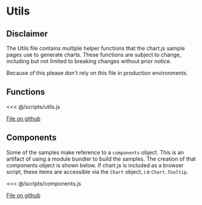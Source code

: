 # Utils

## Disclaimer
The Utils file contains multiple helper functions that the chart.js sample pages use to generate charts.
These functions are subject to change, including but not limited to breaking changes without prior notice.

Because of this please don't rely on this file in production environments.

## Functions

<<< @/scripts/utils.js

[File on github](https://github.com/chartjs/Chart.js/blob/master/docs/scripts/utils.js)

## Components

Some of the samples make reference to a `components` object. This is an artifact of using a module bundler to build the samples. The creation of that components object is shown below. If chart.js is included as a browser script, these items are accessible via the `Chart` object, i.e `Chart.Tooltip`.

<<< @/scripts/components.js

[File on github](https://github.com/chartjs/Chart.js/blob/master/docs/scripts/components.js)
